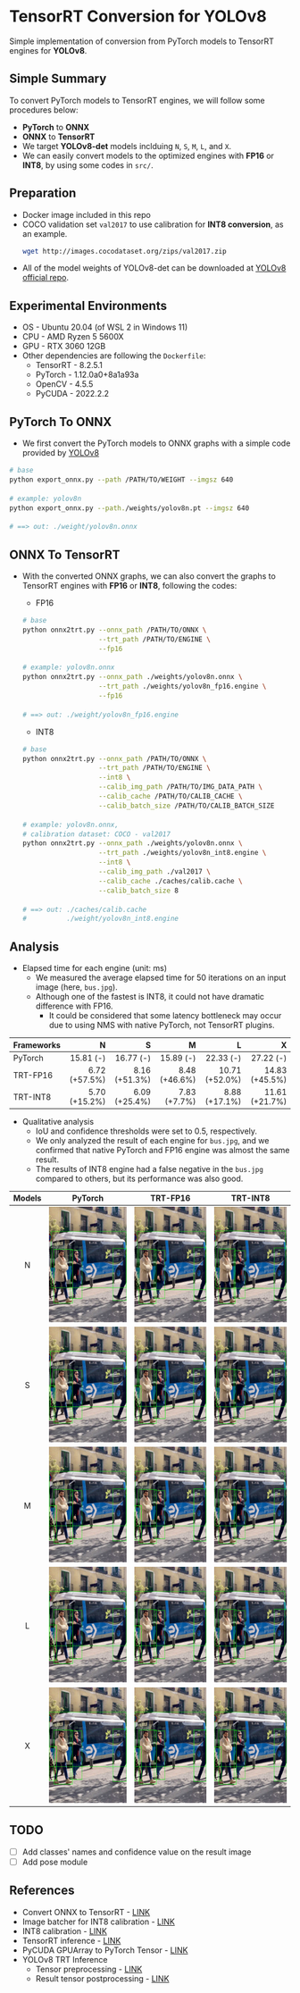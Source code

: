 # TensorRT Conversion for YOLOv8
Simple implementation of conversion from PyTorch models to TensorRT engines for **YOLOv8**.

## Simple Summary
To convert PyTorch models to TensorRT engines, we will follow some procedures below:   
* **PyTorch** to **ONNX**
* **ONNX** to **TensorRT**
* We target **YOLOv8-det** models inclduing `N`, `S`, `M`, `L`, and `X`.
* We can easily convert models to the optimized engines with **FP16** or **INT8**, by using some codes in `src/`.

## Preparation
* Docker image included in this repo
* COCO validation set `val2017` to use calibration for **INT8 conversion**, as an example.
  ```bash
  wget http://images.cocodataset.org/zips/val2017.zip
  ```
* All of the model weights of YOLOv8-det can be downloaded at [YOLOv8 official repo](https://github.com/ultralytics/ultralytics?tab=readme-ov-file).

## Experimental Environments
* OS - Ubuntu 20.04 (of WSL 2 in Windows 11)
* CPU - AMD Ryzen 5 5600X
* GPU - RTX 3060 12GB
* Other dependencies are following the `Dockerfile`:
  * TensorRT - 8.2.5.1
  * PyTorch - 1.12.0a0+8a1a93a
  * OpenCV - 4.5.5
  * PyCUDA - 2022.2.2

## PyTorch To ONNX
* We first convert the PyTorch models to ONNX graphs with a simple code provided by [YOLOv8](https://github.com/ultralytics/ultralytics)
```bash
# base
python export_onnx.py --path /PATH/TO/WEIGHT --imgsz 640

# example: yolov8n
python export_onnx.py --path./weights/yolov8n.pt --imgsz 640

# ==> out: ./weight/yolov8n.onnx
```

## ONNX To TensorRT
* With the converted ONNX graphs, we can also convert the graphs to TensorRT engines with **FP16** or **INT8**, following the codes:
  * FP16
  ```bash
  # base
  python onnx2trt.py --onnx_path /PATH/TO/ONNX \
                     --trt_path /PATH/TO/ENGINE \
                     --fp16

  # example: yolov8n.onnx
  python onnx2trt.py --onnx_path ./weights/yolov8n.onnx \
                     --trt_path ./weights/yolov8n_fp16.engine \
                     --fp16

  # ==> out: ./weight/yolov8n_fp16.engine
  ```

  * INT8
  ```bash
  # base
  python onnx2trt.py --onnx_path /PATH/TO/ONNX \
                     --trt_path /PATH/TO/ENGINE \
                     --int8 \
                     --calib_img_path /PATH/TO/IMG_DATA_PATH \
                     --calib_cache /PATH/TO/CALIB_CACHE \
                     --calib_batch_size /PATH/TO/CALIB_BATCH_SIZE

  # example: yolov8n.onnx,
  # calibration dataset: COCO - val2017
  python onnx2trt.py --onnx_path ./weights/yolov8n.onnx \
                     --trt_path ./weights/yolov8n_int8.engine \
                     --int8 \
                     --calib_img_path ./val2017 \
                     --calib_cache ./caches/calib.cache \
                     --calib_batch_size 8

  # ==> out: ./caches/calib.cache
  #          ./weight/yolov8n_int8.engine
  ```

## Analysis
* Elapsed time for each engine (unit: ms)
  * We measured the average elapsed time for 50 iterations on an input image (here, `bus.jpg`).
  * Although one of the fastest is INT8, it could not have dramatic difference with FP16.
    * It could be considered that some latency bottleneck may occur due to using NMS with native PyTorch, not TensorRT plugins.

|Frameworks|          N|             S|             M|              L|              X|
|:---------|         -:|            -:|            -:|             -:|             -:|
|PyTorch|     15.81 (-)|     16.77 (-)|     15.89 (-)|      22.33 (-)|      27.22 (-)|
|TRT-FP16|6.72 (+57.5%)| 8.16 (+51.3%)| 8.48 (+46.6%)| 10.71 (+52.0%)| 14.83 (+45.5%)|
|TRT-INT8|5.70 (+15.2%)| 6.09 (+25.4%)|  7.83 (+7.7%)|  8.88 (+17.1%)| 11.61 (+21.7%)|

* Qualitative analysis
  * IoU and confidence thresholds were set to 0.5, respectively.
  * We only analyzed the result of each engine for `bus.jpg`, and we confirmed that native PyTorch and FP16 engine was almost the same result. 
  * The results of INT8 engine had a false negative in the `bus.jpg` compared to others, but its performance was also good.

|Models|PyTorch|TRT-FP16|TRT-INT8|
|:----:|:-----:|:------:|:------:|
|N|<img src=./trt_res_imgs/n/yolov8n_yolov8n_res.jpg width="202.5" height="207">|<img src=./trt_res_imgs/n/yolov8n_fp16_yolov8n_fp16_res.jpg width="202.5" height="207">|<img src=./trt_res_imgs/n/yolov8n_int8_yolov8n_int8_res.jpg width="202.5" height="207">|
|S|<img src=./trt_res_imgs/s/yolov8s_yolov8s_res.jpg width="202.5" height="207">|<img src=./trt_res_imgs/s/yolov8s_fp16_yolov8s_fp16_res.jpg width="202.5" height="207">|<img src=./trt_res_imgs/s/yolov8s_int8_yolov8s_int8_res.jpg width="202.5" height="207">|
|M|<img src=./trt_res_imgs/m/yolov8m_yolov8m_res.jpg width="202.5" height="207">|<img src=./trt_res_imgs/m/yolov8m_fp16_yolov8m_fp16_res.jpg width="202.5" height="207">|<img src=./trt_res_imgs/m/yolov8m_int8_yolov8m_int8_res.jpg width="202.5" height="207">|
|L|<img src=./trt_res_imgs/l/yolov8l_yolov8l_res.jpg width="202.5" height="207">|<img src=./trt_res_imgs/l/yolov8l_fp16_yolov8l_fp16_res.jpg width="202.5" height="207">|<img src=./trt_res_imgs/l/yolov8l_int8_yolov8l_int8_res.jpg width="202.5" height="207">|
|X|<img src=./trt_res_imgs/x/yolov8x_yolov8x_res.jpg width="202.5" height="207">|<img src=./trt_res_imgs/x/yolov8x_fp16_yolov8x_fp16_res.jpg width="202.5" height="207">|<img src=./trt_res_imgs/x/yolov8x_int8_yolov8x_int8_res.jpg width="202.5" height="207">|

## TODO
- [ ] Add classes' names and confidence value on the result image
- [ ] Add pose module

## References
* Convert ONNX to TensorRT - [LINK](https://github.com/qbxlvnf11/convert-pytorch-onnx-tensorrt/blob/TensorRT-21.08/convert_onnx_to_tensorrt/convert_onnx_to_tensorrt.py)   
* Image batcher for INT8 calibration - [LINK](https://github.com/NVIDIA/TensorRT/blob/release/8.6/samples/python/efficientdet/image_batcher.py)
* INT8 calibration - [LINK](https://github.com/NVIDIA/TensorRT/blob/main/samples/python/efficientdet/build_engine.py)
* TensorRT inference - [LINK](https://github.com/NVIDIA/TensorRT/blob/master/samples/python/efficientdet/infer.py)
* PyCUDA GPUArray to PyTorch Tensor - [LINK](https://discuss.pytorch.org/t/how-can-i-get-access-to-the-raw-gpu-data-of-a-tensor-for-pycuda-and-how-do-i-convert-back/21394/5)
* YOLOv8 TRT Inference   
  * Tensor preprocessing - [LINK](https://github.com/ultralytics/ultralytics/blob/main/ultralytics/engine/predictor.py#L113)
  * Result tensor postprocessing - [LINK](https://github.com/ultralytics/ultralytics/blob/38eaf5e29f2a269ee50de659470c91ae44bb23f8/ultralytics/models/yolo/detect/predict.py#L23)